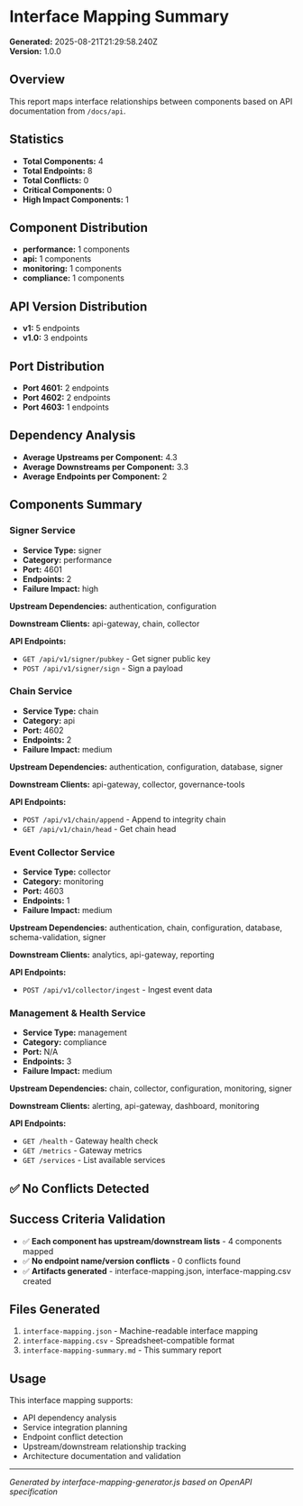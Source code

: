 # Interface Mapping Summary

**Generated:** 2025-08-21T21:29:58.240Z  
**Version:** 1.0.0

## Overview

This report maps interface relationships between components based on API documentation from `/docs/api`.

## Statistics

- **Total Components:** 4
- **Total Endpoints:** 8  
- **Total Conflicts:** 0
- **Critical Components:** 0
- **High Impact Components:** 1

## Component Distribution

- **performance:** 1 components
- **api:** 1 components
- **monitoring:** 1 components
- **compliance:** 1 components

## API Version Distribution

- **v1:** 5 endpoints
- **v1.0:** 3 endpoints

## Port Distribution

- **Port 4601:** 2 endpoints
- **Port 4602:** 2 endpoints
- **Port 4603:** 1 endpoints

## Dependency Analysis

- **Average Upstreams per Component:** 4.3
- **Average Downstreams per Component:** 3.3
- **Average Endpoints per Component:** 2

## Components Summary


### Signer Service

- **Service Type:** signer
- **Category:** performance
- **Port:** 4601
- **Endpoints:** 2
- **Failure Impact:** high

**Upstream Dependencies:** authentication, configuration

**Downstream Clients:** api-gateway, chain, collector

**API Endpoints:**
- `GET /api/v1/signer/pubkey` - Get signer public key
- `POST /api/v1/signer/sign` - Sign a payload


### Chain Service

- **Service Type:** chain
- **Category:** api
- **Port:** 4602
- **Endpoints:** 2
- **Failure Impact:** medium

**Upstream Dependencies:** authentication, configuration, database, signer

**Downstream Clients:** api-gateway, collector, governance-tools

**API Endpoints:**
- `POST /api/v1/chain/append` - Append to integrity chain
- `GET /api/v1/chain/head` - Get chain head


### Event Collector Service

- **Service Type:** collector
- **Category:** monitoring
- **Port:** 4603
- **Endpoints:** 1
- **Failure Impact:** medium

**Upstream Dependencies:** authentication, chain, configuration, database, schema-validation, signer

**Downstream Clients:** analytics, api-gateway, reporting

**API Endpoints:**
- `POST /api/v1/collector/ingest` - Ingest event data


### Management & Health Service

- **Service Type:** management
- **Category:** compliance
- **Port:** N/A
- **Endpoints:** 3
- **Failure Impact:** medium

**Upstream Dependencies:** chain, collector, configuration, monitoring, signer

**Downstream Clients:** alerting, api-gateway, dashboard, monitoring

**API Endpoints:**
- `GET /health` - Gateway health check
- `GET /metrics` - Gateway metrics
- `GET /services` - List available services


## ✅ No Conflicts Detected

## Success Criteria Validation

- ✅ **Each component has upstream/downstream lists** - 4 components mapped
- ✅ **No endpoint name/version conflicts** - 0 conflicts found
- ✅ **Artifacts generated** - interface-mapping.json, interface-mapping.csv created

## Files Generated

1. `interface-mapping.json` - Machine-readable interface mapping  
2. `interface-mapping.csv` - Spreadsheet-compatible format
3. `interface-mapping-summary.md` - This summary report

## Usage

This interface mapping supports:
- API dependency analysis
- Service integration planning  
- Endpoint conflict detection
- Upstream/downstream relationship tracking
- Architecture documentation and validation

---

*Generated by interface-mapping-generator.js based on OpenAPI specification*
